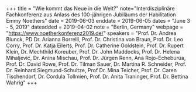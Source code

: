 +++
title = "Wie kommt das  Neue in die Welt?"
note="Interdisziplinäre Fachkonferenz aus Anlass des 100-jährigen Jubiläums der Habilitation Emmy Noethers"
date = 2019-06-03
enddate = 2019-06-05
dates = "June 3 - 5, 2019"
dateadded = 2019-04-02
note = "Berlin, Germany"
webpage = "https://www.noetherkonferenz2019.de/"
speakers = "Prof. Dr. Andrea Blunck, PD Dr. Arianna Borrelli, Prof. Dr. Christina von Braun, Prof. Dr. Leo Corry, Prof. Dr. Katja Eilerts, Prof. Dr. Catherine Goldstein,  Prof. Dr. Rupert Klein, Dr. Mechthild Koreuber, Prof. Dr. John Maddocks, Prof. Dr. Helena Mihaljevi&#263;, Dr. Anina Mischau, Prof. Dr. Jürgen Renn, Ana Rojo-Echeburúa, Prof. Dr. David Rowe, Prof. Dr. Tilman Sauer, Dr. Martina R. Schneider, Prof. Dr. Reinhard Siegmund-Schultze, Prof Dr. Mina Teicher, Prof. Dr. Caren Tischendorf, Dr. Cordula Tollmien,  Prof. Dr. Anita Traninger, Prof. Dr. Bettina Wahrig"
+++
